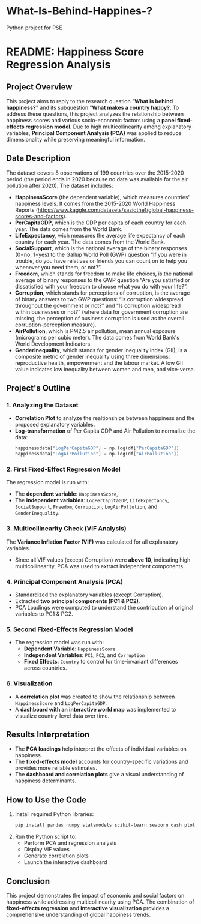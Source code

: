 # What-Is-Behind-Happines-?
Python project for PSE
# README: Happiness Score Regression Analysis

## Project Overview
This project aims to reply to the research question "**What is behind happiness?**" and its subquestion "**What makes a country happy?**. To address these questions, this project analyzes the relationship between happiness scores and various socio-economic factors using a **panel fixed-effects regression model**. Due to high multicollinearity among explanatory variables, **Principal Component Analysis (PCA)** was applied to reduce dimensionality while preserving meaningful information.

## Data Description
The dataset covers 8 observations of 199 countries over the 2015-2020 period (the period ends in 2020 because no data was available for the air pollution after 2020).
The dataset includes:
- **HappinessScore** (the dependent variable), which measures countries' happiness levels. It comes from the 2015-2020 World Happiness Reports (<https://www.kaggle.com/datasets/sazidthe1/global-happiness-scores-and-factors>).
- **PerCapitaGDP**, which is the GDP per capita of each country for each year. The data comes from the World Bank.
- **LifeExpectancy**, wich measures the average life expectancy of each country for each year. The data comes from the World Bank.
- **SocialSupport**, which is the national average of the binary responses (0=no, 1=yes) to the Gallup World Poll (GWP) question “If you were in trouble, do you have relatives or friends you can count on to help you whenever you need them, or not?”.
- **Freedom**, which stands for freedom to make life choices, is the national average of binary responses to the GWP question “Are you satisfied or dissatisfied with your freedom to choose what you do with your life?”.
- **Corruption**, which stands for perceptions of corruption, is the average of binary answers to two GWP questions: “Is corruption widespread throughout the government or not?” and “Is corruption widespread within businesses or not?” (where data for government corruption are missing, the perception of business corruption is used as the overall corruption-perception measure).
- **AirPollution**, which is PM2.5 air pollution, mean annual exposure (micrograms per cubic meter). The data comes from World Bank's World Development Indicators.
- **GenderInequality**, which stands for gender inequality index (GII), is a composite metric of gender inequality using three dimensions: reproductive health, empowerment and the labour market. A low GII value indicates low inequality between women and men, and vice-versa.


## Project's Outline
### 1. **Analyzing the Dataset**
- **Correlation Plot** to analyze the realtionships between happiness and the proposed explanatory variables.
- **Log-transformation** of Per Capita GDP and Air Pollution to normalize the data:
  ```python
  happinessdata["LogPerCapitaGDP"] = np.log(df["PerCapitaGDP"])
  happinessdata["LogAirPollution"] = np.log(df["AirPollution"])
  ```

### 2. **First Fixed-Effect Regression Model**
The regression model is run with:
- The **dependent variable**: `HappinessScore`,
- The **independent variables**: `LogPerCapitaGDP`, `LifeExpectancy`, `SocialSupport`, `Freedom`, `Corruption`, `LogAirPollution`, and `GenderInequality`.

### 3. **Multicollinearity Check (VIF Analysis)**
The **Variance Inflation Factor (VIF)** was calculated for all explanatory variables.
- Since all VIF values (except Corruption) were **above 10**, indicating high multicollinearity, PCA was used to extract independent components.

### 4. **Principal Component Analysis (PCA)**
- Standardized the explanatory variables (except Corruption).
- Extracted **two principal components (PC1 & PC2)**.
- PCA Loadings were computed to understand the contribution of original variables to PC1 & PC2.

### 5. **Second Fixed-Effects Regression Model**
- The regression model was run with:
  - **Dependent Variable**: `HappinessScore`
  - **Independent Variables**: `PC1`, `PC2`, and `Corruption`
  - **Fixed Effects**: `Country` to control for time-invariant differences across countries.

### 6. **Visualization**
- A **correlation plot** was created to show the relationship between `HappinessScore` and `LogPerCapitaGDP`.
- A **dashboard with an interactive world map** was implemented to visualize country-level data over time.

## Results Interpretation
- The **PCA loadings** help interpret the effects of individual variables on happiness.
- The **fixed-effects model** accounts for country-specific variations and provides more reliable estimates.
- The **dashboard and correlation plots** give a visual understanding of happiness determinants.

## How to Use the Code
1. Install required Python libraries:
   ```bash
   pip install pandas numpy statsmodels scikit-learn seaborn dash plotly
   ```
2. Run the Python script to:
   - Perform PCA and regression analysis
   - Display VIF values
   - Generate correlation plots
   - Launch the interactive dashboard

## Conclusion
This project demonstrates the impact of economic and social factors on happiness while addressing multicollinearity using PCA. The combination of **fixed-effects regression** and **interactive visualization** provides a comprehensive understanding of global happiness trends.

